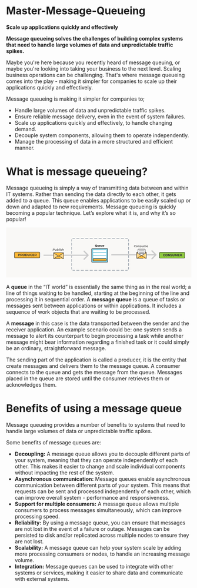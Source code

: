 # Master-Message-Queueing 

<b>Scale up applications quickly and effectively</b>

<b>Message queueing solves the challenges of building complex systems that need to handle large volumes of data and unpredictable traffic spikes.</b>

Maybe you're here because you recently heard of message queuing, or maybe you're looking into taking your business to the next level. Scaling business operations can be challenging. That's where message queueing comes into the play - making it simpler for companies to scale up their applications quickly and effectively.

Message queueing is making it simpler for companies to;

- Handle large volumes of data and unpredictable traffic spikes.
- Ensure reliable message delivery, even in the event of system failures.
- Scale up applications quickly and effectively, to handle changing demand.
- Decouple system components, allowing them to operate independently.
- Manage the processing of data in a more structured and efficient manner.

# What is message queueing?

Message queueing is simply a way of transmitting data between and within IT systems. Rather than sending the data directly to each other, it gets added to a queue. This queue enables applications to be easily scaled up or down and adapted to new requirements. Message queueing is quickly becoming a popular technique. Let’s explore what it is, and why it’s so popular!

![Alt text](https://github.com/omar-gamel/Master-Message-Queueing/blob/main/Message-Queueing-Image.png)

A <b>queue</b> in the “IT world” is essentially the same thing as in the real world; a line of things waiting to be handled, starting at the beginning of the line and processing it in sequential order. A <b>message queue</b> is a queue of tasks or messages sent between applications or within applications. It includes a sequence of work objects that are waiting to be processed.

A <b>message</b> in this case is the data transported between the sender and the receiver application. An example scenario could be: one system sends a message to alert its counterpart to begin processing a task while another message might bear information regarding a finished task or it could simply be an ordinary, straightforward message.

The sending part of the application is called a producer, it is the entity that create messages and delivers them to the message queue. A consumer connects to the queue and gets the message from the queue. Messages placed in the queue are stored until the consumer retrieves them or acknowledges them.

# Benefits of using a message queue

Message queueing provides a number of benefits to systems that need to handle large volumes of data or unpredictable traffic spikes.

Some benefits of message queues are:

- <b>Decoupling:</b> A message queue allows you to decouple different parts of your system, meaning that they can operate independently of each other. This makes it easier to change and scale individual components without impacting the rest of the system.
- <b>Asynchronous communication:</b> Message queues enable asynchronous communication between different parts of your system. This means that requests can be sent and processed independently of each other, which can improve overall system - 
 performance and responsiveness.
- <b>Support for multiple consumers:</b> A message queue allows multiple consumers to process messages simultaneously, which can improve processing speed.
- <b>Reliability:</b> By using a message queue, you can ensure that messages are not lost in the event of a failure or outage. Messages can be persisted to disk and/or replicated across multiple nodes to ensure they are not lost.
- <b>Scalability:</b> A message queue can help your system scale by adding more processing consumers or nodes, to handle an increasing message volume.
- <b>Integration:</b> Message queues can be used to integrate with other systems or services, making it easier to share data and communicate with external systems.


